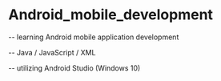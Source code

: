 # Android_mobile_development


-- learning Android mobile application development

-- Java / JavaScript / XML

-- utilizing Android Studio (Windows 10)
